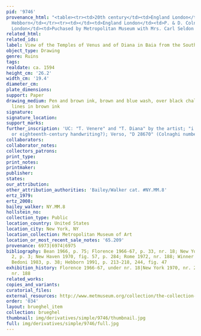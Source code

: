 ```yaml
---
pid: '9746'
provenance_html: "<table><tr><td>20th century</td><td>England London</td><td>Eric
  Hebborn</td></tr><tr><td></td><td>England London</td><td>P. & D. Colnaghi & Co</td></tr><tr><td>1965</td><td>England
  London</td><td>Puchased by Metropolitan Museum with Mrs. Carl Seldon Gift</td></tr></table>"
related_html: 
related_ids: 
label: View of the Temples of Venus and of Diana in Baia from the South
object_type: Drawing
genre: Ruins
tags: 
realdate: ca. 1594
height_cm: '26.2'
width_cm: '19.4'
diameter_cm: 
plate_dimensions: 
support: Paper
drawing_medium: Pen and brown ink, brown and blue wash, over black chalk; framing
  lines in brown ink
signature: 
signature_location: 
support_marks: 
further_inscription: 'UC: "T. Venere" and "T. Diana" by the artist; "i. Bruegel" (seventeenth-
  or eighteenth-century handwriting?); Verso, "D 28670" (Colnaghi number)'
collaborators: 
collaborator_notes: 
collectors_patrons: 
print_type: 
print_notes: 
printmaker: 
publisher: 
states: 
our_attribution: 
other_attribution_authorities: 'Bailey/Walker cat. #NY.MM.8'
ertz_1979: 
ertz_2008: 
bailey_walker: NY.MM.8
hollstein_no: 
collection_type: Public
location_country: United States
location_city: New York, NY
location_collection: Metropolitan Museum of Art
location_or_most_recent_sale_notes: '65.209'
provenance: 6973|6974|6975
bibliography: Bean 1966, p. 75; Florence 1966-67, p. 33, nr. 18; New York 1970, nr.
  2, p. 3; New Haven 1970, fig. 57, p. 284; Rome 1972, nr. 188; Winner 1972, p. 136-138;
  Bedoni 1983, p. 38; Hebborn 1991, p. 213-218, 244, fig. 47
exhibition_history: Florence 1966-67, under nr. 18|New York 1970, nr. 2|Rome 1972,
  nr. 188
related_works: 
copies_and_variants: 
curatorial_files: 
external_resources: http://www.metmuseum.org/collection/the-collection-online/search/335122
order: '034'
layout: brueghel_item
collection: brueghel
thumbnail: img/derivatives/simple/9746/thumbnail.jpg
full: img/derivatives/simple/9746/full.jpg
---
```

